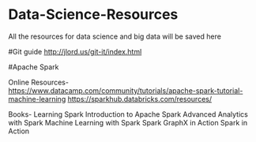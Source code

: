 # Data-Science-Resources
All the resources for data science and big data will be saved here

#Git guide
http://jlord.us/git-it/index.html

#Apache Spark

Online Resources-
https://www.datacamp.com/community/tutorials/apache-spark-tutorial-machine-learning
https://sparkhub.databricks.com/resources/

Books-
Learning Spark
Introduction to Apache Spark
Advanced Analytics with Spark
Machine Learning with Spark
Spark GraphX in Action
Spark in Action
